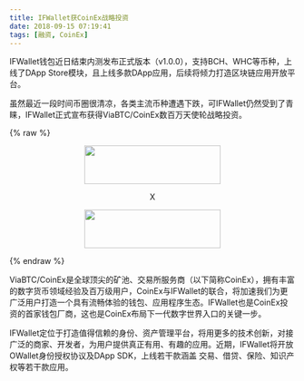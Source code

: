 ```yaml
---
title: IFWallet获CoinEx战略投资
date: 2018-09-15 07:19:41
tags: [融资, CoinEx]
---
```


IFWallet钱包近日结束内测发布正式版本（v1.0.0），支持BCH、WHC等币种，上线了DApp Store模块，且上线多款DApp应用，后续将倾力打造区块链应用开放平台。

虽然最近一段时间币圈很清凉，各类主流币种遭遇下跌，可IFWallet仍然受到了青睐，IFWallet正式宣布获得ViaBTC/CoinEx数百万天使轮战略投资。

{% raw %}
<p align="center"><img width="240" height="68" src="https://ipfs.io/ipfs/QmVkr2bKVh7yuqtFgtkBVksUD2WcxnTP3B77n6Keasvzf8"></p>
<p align="center"><span>X</span></p>
<p align="center"><img width="240" height="68" src="https://ipfs.io/ipfs/QmPSNLXaJEesRMgcF9hbXnWt6xv7uNp95YFdQ7EEZnoU7P"></p>

{% endraw %}

ViaBTC/CoinEx是全球顶尖的矿池、交易所服务商（以下简称CoinEx），拥有丰富的数字货币领域经验及百万级用户，CoinEx与IFWallet的联合，将加速我们为更广泛用户打造一个具有流畅体验的钱包、应用程序生态。IFWallet也是CoinEx投资的首家钱包厂商，这也是CoinEx布局下一代数字世界入口的关键一步。

IFWallet定位于打造值得信赖的身份、资产管理平台，将用更多的技术创新，对接广泛的商家、开发者，为用户提供真正有用、有趣的应用。近期，IFWallet将开放OWallet身份授权协议及DApp SDK，上线若干款涵盖 交易、借贷、保险、知识产权等若干款应用。
